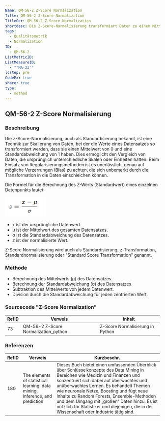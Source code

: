 ```yaml
---
Name: QM-56-2 Z-Score Normalization
Title: QM-56-2 Z-Score Normalization
TitleGer: QM-56-2 Z-Score Normalization
shortdesc: Die Z-Score-Normalisierung transformiert Daten zu einem Mittelwert von 0 und einer Standardabweichung von 1.
tags:
  - Qualitätsmetrik
  - Normalization
ID:
  - QM-56-2
ListMetricID: 
ListMeasureID:
  - "'MA-23'"
lcstep: pre
CodeEx: true
share: true
type:
  - method
---
```

## QM-56-2 Z-Score Normalisierung

### Beschreibung

Die Z-Score-Normalisierung, auch als Standardisierung bekannt, ist eine Technik zur Skalierung von Daten, bei der die Werte eines Datensatzes so transformiert werden, dass sie einen Mittelwert von 0 und eine Standardabweichung von 1 haben. Dies ermöglicht den Vergleich von Daten, die ursprünglich unterschiedliche Skalen oder Einheiten hatten. Beim Einsatz von Regularisierungsmethoden ist es unerlässlich, genau auf mögliche Verzerrungen (Bias) zu achten, die sich unbemerkt durch die Transformation in die Daten einschleichen können.

Die Formel für die Berechnung des Z-Werts (Standardwert) eines einzelnen Datenpunkts lautet:

![z ist gleich x minus Mittelwert, geteilt durch Standardabweichung.](../../../../9999_Images/zScore.png)

- x ist der ursprüngliche Datenwert.
- μ ist der Mittelwert des gesamten Datensatzes.
- σ ist die Standardabweichung des Datensatzes.
- $z$ ist der normalisierte Wert.

Z-Score Normalisierung wird auch als Standardisierung, z-Transformation, Standardnormalisierung oder "Standard Score Transformation" genannt. 

### Methode 

- Berechnung des Mittelwerts (μ) des Datensatzes.
- Berechnung der Standardabweichung (σ) des Datensatzes.
- Subtraktion des Mittelwerts von jedem Datenwert.
- Division durch die Standardabweichung für jeden zentrierten Wert.


### Sourcecode "Z-Score Normalization"
| RefID | Verweis                              | Inhalt                           |
| ----- | ------------------------------------ | -------------------------------- |
| 73    | QM-56-2 Z-Score Normalization_python | Z-Score Normalisierung in Python |



### Referenzen
| RefID | Verweis                                                                        | Kurzbeschr.                                                                                                                                                                                                                                                                                                                                                                                                                                                |
| ----- | ------------------------------------------------------------------------------ | ---------------------------------------------------------------------------------------------------------------------------------------------------------------------------------------------------------------------------------------------------------------------------------------------------------------------------------------------------------------------------------------------------------------------------------------------------------- |
| 180   |  The elements of statistical learning: data mining, inference, and prediction  | Dieses Buch bietet einen umfassenden Überblick über Schlüsselkonzepte des Data Mining in Bereichen wie Medizin und Finanzen und konzentriert sich dabei auf überwachtes und unüberwachtes Lernen. Es behandelt Themen wie neuronale Netze, Boosting und fügt neue Inhalte zu Random Forests, Ensemble-Methoden und dem Umgang mit „großen“ Daten hinzu. Es ist nützlich für Statistiker und diejenigen, die in der Wissenschaft oder Industrie tätig sind. |


